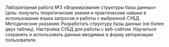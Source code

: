 Лабораторная работа №3 «Формирование структуры базы данных»
Цель: получить теоретические знания и практические навыки в использовании языка запросов и работы с выбранной СУБД.
Методические указания:
Разработать структуру базы данных (не более двух таблиц).
Настройка СУБД для работы с веб-сайтом.
Научиться сохранять и использовать данные вводимые в форму авторизации пользователя.